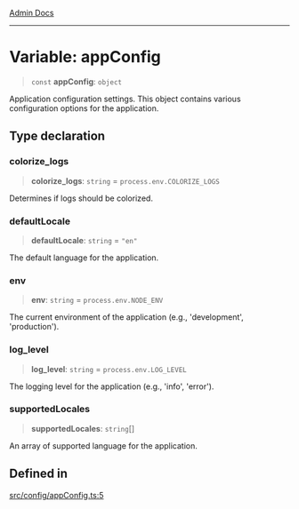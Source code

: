 [Admin Docs](/)

***

# Variable: appConfig

> `const` **appConfig**: `object`

Application configuration settings.
This object contains various configuration options for the application.

## Type declaration

### colorize\_logs

> **colorize\_logs**: `string` = `process.env.COLORIZE_LOGS`

Determines if logs should be colorized.

### defaultLocale

> **defaultLocale**: `string` = `"en"`

The default language for the application.

### env

> **env**: `string` = `process.env.NODE_ENV`

The current environment of the application (e.g., 'development', 'production').

### log\_level

> **log\_level**: `string` = `process.env.LOG_LEVEL`

The logging level for the application (e.g., 'info', 'error').

### supportedLocales

> **supportedLocales**: `string`[]

An array of supported language for the application.

## Defined in

[src/config/appConfig.ts:5](https://github.com/Suyash878/talawa-api/blob/cfd688207611ba245c99edd8dbaccb2cdbf6a043/src/config/appConfig.ts#L5)
